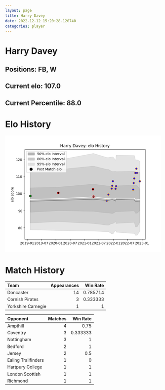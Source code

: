 ```yaml
---  
layout: page  
title: Harry Davey  
date: 2022-12-12 15:20:28.120740  
categories: player  
---
```

# Harry Davey

## Positions: FB, W

## Current elo: 107.0

## Current Percentile: 88.0

# Elo History


![elo history](history_HarryDavey.png)
# Match History


| Team               |   Appearances |   Win Rate |
|:-------------------|--------------:|-----------:|
| Doncaster          |            14 |   0.785714 |
| Cornish Pirates    |             3 |   0.333333 |
| Yorkshire Carnegie |             1 |   1        |

| Opponent            |   Matches |   Win Rate |
|:--------------------|----------:|-----------:|
| Ampthill            |         4 |   0.75     |
| Coventry            |         3 |   0.333333 |
| Nottingham          |         3 |   1        |
| Bedford             |         2 |   1        |
| Jersey              |         2 |   0.5      |
| Ealing Trailfinders |         1 |   0        |
| Hartpury College    |         1 |   1        |
| London Scottish     |         1 |   1        |
| Richmond            |         1 |   1        |